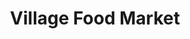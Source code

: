 ---
title: "Village Food Market"
url: /grosse-pointe-farms/village-food-market/
shop: convenience
---